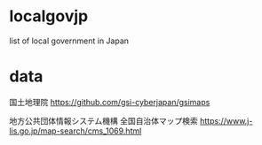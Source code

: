 # localgovjp
list of local government in Japan

# data
国土地理院
https://github.com/gsi-cyberjapan/gsimaps

地方公共団体情報システム機構 全国自治体マップ検索
https://www.j-lis.go.jp/map-search/cms_1069.html

